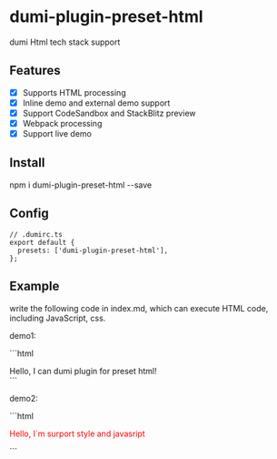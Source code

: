# dumi-plugin-preset-html

dumi Html tech stack support

## Features

- [x] Supports HTML processing
- [x] Inline demo and external demo support
- [x] Support CodeSandbox and StackBlitz preview
- [x] Webpack processing
- [x] Support live demo

## Install

npm i dumi-plugin-preset-html --save

## Config

```
// .dumirc.ts
export default {
  presets: ['dumi-plugin-preset-html'],
};
```

## Example

write the following code in index.md, which can execute HTML code, including JavaScript, css.

demo1:

\```html
<div>Hello, I can dumi plugin for preset html!</div>
```

demo2:

\```html
<div class="my-class">Hello, I`m surport style and javasript</div>

<script>
    console.log('hello world!')
</script>

<style>
    .my-class{
        color: red;
    }
</style>
\```